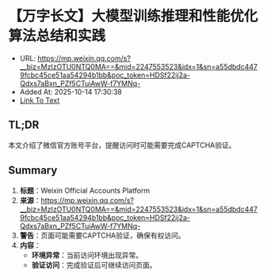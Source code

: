 # 【万字长文】大模型训练推理和性能优化算法总结和实践
- URL: https://mp.weixin.qq.com/s?__biz=MzIzOTU0NTQ0MA==&mid=2247553523&idx=1&sn=a55dbdc4479fcbc45ce51aa54294b1bb&poc_token=HDSf22ij2a-Qdxs7aBxn_PZf5CTuiAwW-f7YMNq-
- Added At: 2025-10-14 17:30:38
- [Link To Text](2025-10-14-【万字长文】大模型训练推理和性能优化算法总结和实践_raw.md)

## TL;DR
本文介绍了微信官方账号平台，提醒访问时可能需要完成CAPTCHA验证。

## Summary
1. **标题**：Weixin Official Accounts Platform
2. **来源**：https://mp.weixin.qq.com/s?__biz=MzIzOTU0NTQ0MA==&mid=2247553523&idx=1&sn=a55dbdc4479fcbc45ce51aa54294b1bb&poc_token=HDSf22ij2a-Qdxs7aBxn_PZf5CTuiAwW-f7YMNq-
3. **警告**：页面可能需要CAPTCHA验证，确保有权访问。
4. **内容**：
   - **环境异常**：当前访问环境出现异常。
   - **验证访问**：完成验证后可继续访问页面。
